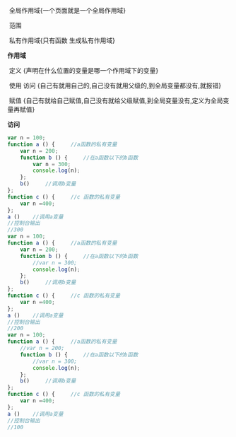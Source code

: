 ​					全局作用域{一个页面就是一个全局作用域}

​			范围

​					私有作用域{只有函数 生成私有作用域}

**作用域**

​					定义 {声明在什么位置的变量是哪一个作用域下的变量}

​			使用 访问 {自己有就用自己的,自己没有就用父级的,到全局变量都没有,就报错}

​					赋值 {自己有就给自己赋值,自己没有就给父级赋值,到全局变量没有,定义为全局变量再赋值}

**访问**

```javascript
var n = 100;
function a () {		//a函数的私有变量
    var n = 200;
    function b () {		//在a函数以下的b函数
        var n = 300;
        console.log(n);
    };
    b()		//调用b变量
};
function c () {		//c 函数的私有变量
    var n =400;
};
a ()	//调用a变量
//控制台输出
//300
var n = 100;
function a () {		//a函数的私有变量
    var n = 200;
    function b () {		//在a函数以下的b函数
        //var n = 300;
        console.log(n);
    };
    b()		//调用b变量
};
function c () {		//c 函数的私有变量
    var n =400;
};
a ()	//调用a变量
//控制台输出
//200
var n = 100;
function a () {		//a函数的私有变量
    //var n = 200;
    function b () {		//在a函数以下的b函数
        //var n = 300;
        console.log(n);
    };
    b()		//调用b变量
};
function c () {		//c 函数的私有变量
    var n =400;
};
a ()	//调用a变量
//控制台输出
//100

```

